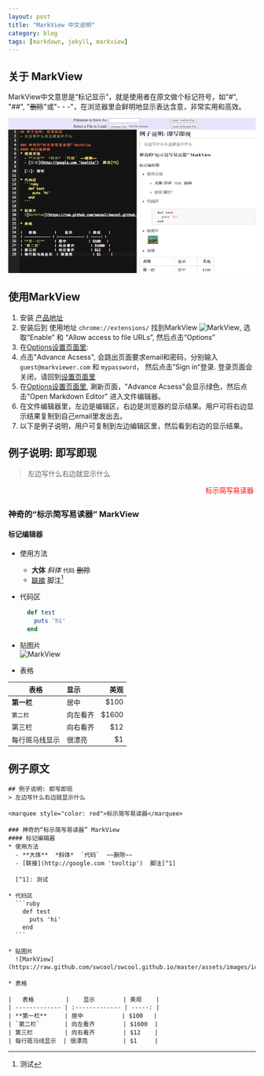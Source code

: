 ```yaml
---
layout: post
title: "MarkView 中文说明"
category: blog
tags: [markdown, jekyll, markview]
---
```


## 关于 MarkView
MarkView中文意思是“标记显示”，就是使用者在原文做个标记符号，如"#", "##", "~~删除~~"或"- - -"，在浏览器里会鲜明地显示表达含意，非常实用和高效。  

![MarkView Editor: Chinese](/assets/images/editor-v224-cn.png)

## 使用MarkView
1. 安装 [产品地址](https://chrome.google.com/webstore/detail/markview/iaddkimmopgchbbnmfmdcophmlnghkim)
2. 安装后到 使用地址 `chrome://extensions/` 找到MarkView ![MarkView](https://raw.github.com/swcool/swcool.github.io/master/assets/images/icon.png), 选取“Enable” 和 “Allow access to file URLs”, 然后点击“Options”
3. 在[Options设置页面里](chrome-extension://iaddkimmopgchbbnmfmdcophmlnghkim/options.html):
  1. 点击"Advance Acsess", 会跳出页面要求email和密码，分别输入`guest@markviewer.com` 和 `mypassword`， 然后点击”Sign in“登录. 登录页面会关闭，请回到[设置页面里](chrome-extension://iaddkimmopgchbbnmfmdcophmlnghkim/options.html)
  2. 在[Options设置页面里](chrome-extension://iaddkimmopgchbbnmfmdcophmlnghkim/options.html),
  涮新页面，"Advance Acsess"会显示绿色，然后点击"Open Markdown Editor" 进入文件编辑器。
  3. 在文件编辑器里，左边是编辑区，右边是浏览器的显示结果。用户可将右边显示结果复制到自己email里发出去。
  4. 以下是例子说明，用户可复制到左边编辑区里，然后看到右边的显示结果。

## 例子说明: 即写即现
> 左边写什么右边就显示什么  

<marquee style="color: red">标示简写易读器</marquee>

### 神奇的“标示简写易读器” MarkView
#### 标记编辑器
* 使用方法
  - **大体**  *斜体*  `代码`  ~~删除~~  
  - [联接](http://google.com 'tooltip')  脚注[^1]
  
  [^1]: 测试

* 代码区
  ```ruby  
    def test
      puts 'hi'
    end
  ```

* 贴图片  
  ![MarkView](https://raw.github.com/swcool/swcool.github.io/master/assets/images/icon.png)  

* 表格

|   表格         |    显示        | 美观    |
| ------------- | :------------- | -----: |
| **第一栏**     | 居中           | $100    |
| `第二栏`       | 向左看齐        | $1600  |
| 第三栏         | 向右看齐        | $12    |
| 每行斑马线显示  | 很漂亮          | $1     |

## 例子原文

	## 例子说明: 即写即现
	> 左边写什么右边就显示什么  

	<marquee style="color: red">标示简写易读器</marquee>

	### 神奇的“标示简写易读器” MarkView
	#### 标记编辑器
	* 使用方法
	  - **大体**  *斜体*  `代码`  ~~删除~~  
	  - [联接](http://google.com 'tooltip')  脚注[^1]
	  
	  [^1]: 测试

	* 代码区
	  ```ruby  
	    def test
	      puts 'hi'
	    end
	  ```

	* 贴图片  
	  ![MarkView](https://raw.github.com/swcool/swcool.github.io/master/assets/images/icon.png)  

	* 表格

	|   表格         |    显示        | 美观    |
	| ------------- | :------------- | -----: |
	| **第一栏**     | 居中           | $100   |
	| `第二栏`       | 向左看齐        | $1600  |
	| 第三栏         | 向右看齐        | $12    |
	| 每行斑马线显示  | 很漂亮          | $1     |


